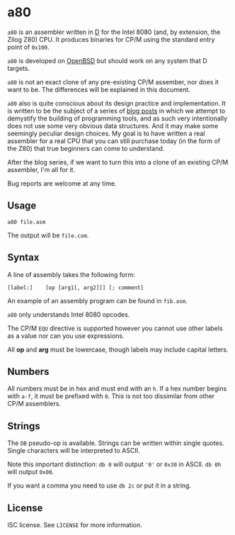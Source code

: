 a80
===
`a80` is an assembler written in [D](https://dlang.org/) for the
Intel 8080 (and, by extension, the Zilog Z80) CPU. It produces
binaries for CP/M using the standard entry point of `0x100`.

`a80` is developed on [OpenBSD](https://www.openbsd.org/) but
should work on any system that D targets.

`a80` is not an exact clone of any pre-existing CP/M assember, nor
does it want to be. The differences will be explained in this
document.

`a80` also is quite conscious about its design practice and
implementation. It is written to be the subject of a series of
[blog posts](https://briancallahan.net/blog/) in which we attempt
to demystify the building of programming tools, and as such very
intentionally does not use some very obvious data structures. And
it may make some seemingly peculiar design choices. My goal is to
have written a real assembler for a real CPU that you can still
purchase today (in the form of the Z80) that true beginners can
come to understand.

After the blog series, if we want to turn this into a clone of an
existing CP/M assembler, I'm all for it.

Bug reports are welcome at any time.

Usage
-----
```
a80 file.asm
```
The output will be `file.com`.

Syntax
------
A line of assembly takes the following form:
```
[label:]	[op	[arg1[, arg2]]]	[; comment]
```
An example of an assembly program can be found in `fib.asm`.

`a80` only understands Intel 8080 opcodes.

The CP/M `EQU` directive is supported however you cannot use other
labels as a value nor can you use expressions.

All **op** and **arg** must be lowercase, though labels may include
capital letters.

Numbers
-------
All numbers must be in hex and must end with an `h`. If a hex
number begins with `a-f`, it must be prefixed with `0`. This is not
too dissimilar from other CP/M assemblers.

Strings
-------
The `DB` pseudo-op is available. Strings can be written within
single quotes. Single characters will be interpreted to ASCII.

Note this important distinction:
`db	0` will output `'0'` or `0x30` in ASCII.
`db	0h` will output `0x00`.

If you want a comma you need to use `db	2c` or put it in a string.

License
-------
ISC license. See `LICENSE` for more information.
